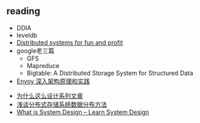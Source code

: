 ## reading
+ DDIA
+ leveldb
+ [Distributed systems for fun and profit](https://github.com/mixu/distsysbook?tab=readme-ov-file)
+ google老三篇
    + GFS
    + Mapreduce
    + Bigtable: A Distributed Storage System for Structured Data
+  [Envoy 深入架构原理和实践](https://www.thebyte.com.cn/MicroService/Envoy.html)



<!-- sys design -->
+ [为什么这么设计系列文章](https://draveness.me/whys-the-design/)
+ [浅谈分布式存储系统数据分布方法](http://catkang.github.io/2017/12/17/data-placement.html)
+ [What is System Design – Learn System Design](https://www.geeksforgeeks.org/what-is-system-design-learn-system-design/?ref=outind)





